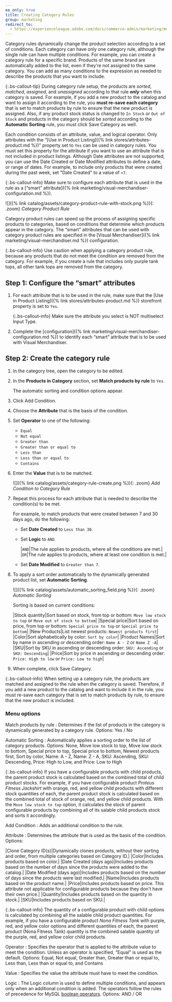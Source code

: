 ```yaml
---
ee_only: true
title: Creating Category Rules
group: marketing
redirect_to:
  - https://experienceleague.adobe.com/docs/commerce-admin/marketing/merchandising/visual-merch/category-product-rules.html
---
```


Category rules dynamically change the product selection according to a set of conditions. Each category can have only one category rule, although the single rule can have multiple conditions. For example, you can create a category rule for a specific brand. Products of the same brand are automatically added to the list, even if they’re not assigned to the same category. You can add as many conditions to the expression as needed to describe the products that you want to include.

{:.bs-callout-tip}
During category rule setup, the products are _sorted_, _matched_, _assigned_, and _unassigned_ according to that rule **_only_** when this category is saved. For example, if you add a new product to the catalog and want to assign it according to the rule, you **must re-save each category** that is set to match products by rule to ensure that the new product is assigned. Also, if any product stock status is changed to `In Stock` or `Out of Stock` and products in the category should be _sorted_ according to the **Automatic Sorting** rule, you must click <span class="btn">Save Category</span> as well.

Each condition consists of an attribute, value, and logical operator. Only attributes with the “[Use in Product Listing]({% link stores/attributes-product.md %})” property set to `Yes` can be used in category rules. You must set this property for the attribute if you want to use an attribute that is not included in product listings. Although Date attributes are not supported, you can use the Date Created or Date Modified attributes to define a date, or range of dates. For example, to include only products that were created during the past week, set "Date Created" to a value of `<7`.

{:.bs-callout-info}
Make sure to configure each attribute that is used in the rule as a [“smart” attribute]({% link marketing/visual-merchandiser-configuration.md %}).

![]({% link catalog/assets/category-product-rule-with-stock.png %}){: .zoom}
_Category Product Rule_

Category product rules can speed up the process of assigning specific products to categories, based on conditions that determine which products appear in the category. The “smart” attributes that can be used with category product rules are specified in the [Visual Merchandiser]({% link marketing/visual-merchandiser.md %}) configuration.

{:.bs-callout-info}
Use caution when applying a category product rule, because any products that do not meet the condition are removed from the category. For example, if you create a rule that includes only purple tank tops, all other tank tops are removed from the category.

## Step 1: Configure the “smart” attributes

1. For each attribute that is to be used in the rule, make sure that the [Use in Product Listing]({% link stores/attributes-product.md %}) storefront property is set to `Yes`.

   {:.bs-callout-info}
   Make sure the attribute you select is NOT multiselect Input Type.

1. Complete the [configuration]({% link marketing/visual-merchandiser-configuration.md %}) to identify each “smart” attribute that is to be used with Visual Merchandiser.

## Step 2: Create the category rule

1. In the category tree, open the category to be edited.

1. In the **Products in Category** section, set **Match products by rule** to `Yes`.

   The automatic sorting and condition options appear.

1. Click <span class="btn">Add Condition</span>.

1. Choose the **Attribute** that is the basis of the condition.

1. Set **Operator** to one of the following:

    - `Equal`
    - `Not equal`
    - `Greater than`
    - `Greater than or equal to`
    - `Less than`
    - `Less than or equal to`
    - `Contains`

1. Enter the **Value** that is to be matched.

    ![]({% link catalog/assets/category-rule-create.png %}){: .zoom}
    _Add Condition to Category Rule_

1. Repeat this process for each attribute that is needed to describe the condition(s) to be met.

   For example, to match products that were created between 7 and 30 days ago, do the following:

    - Set **Date Created** to `Less than 30`.

    - Set **Logic** to `AND`.

      |`AND`|The rule applies to products, where all the conditions are met.|
      |`OR`|The rule applies to products, where at least one condition is met.|

    - Set **Date Modified** to `Greater than 7`.

1. To apply a sort order automatically to the dynamically generated product list, set **Automatic Sorting**.

    ![]({% link catalog/assets/automatic_sorting_field.png %}){: .zoom}
    _Automatic Sorting_

    Sorting is based on current conditions:

    |Stock quantity|Sort based on stock, from top or bottom: `Move low stock to top` or `Move out of stock to bottom`|
    |Special price|Sort based on price, from top or bottom: `Special price to top` or `Special price to bottom`|
    |New Products|List newest products: `Newest products first`|
    |Color|Sort alphabetically by color: `Sort by color`|
    |Product Names|Sort by name in ascending or descending order: `Name A - Z` or `Name Z -A`|
    |SKU|Sort by SKU in ascending or descending order: `SKU: Ascending` or `SKU: Descending`|
    |Price|Sort by price in ascending or descending order: `Price: High to low` or `Price: Low to high`|

1. When complete, click <span class="btn">Save Category</span>.

{:.bs-callout-info}
When setting up a category rule, the products are matched and assigned to the rule when the category is saved. Therefore, if you add a new product to the catalog and want to include it in the rule, you must re-save each category that is set to match products by rule, to ensure that the new product is included.

### Menu options

Match products by rule
: Determines if the list of products in the category is dynamically generated by a category rule. Options: Yes / No

Automatic Sorting
: Automatically applies a sorting order to the list of category products. Options: None, Move low stock to top, Move low stock to bottom, Special price to top, Special price to bottom, Newest products first, Sort by color, Name: A - Z, Name: Z - A, SKU: Ascending, SKU: Descending, Price: High to Low, and Price: Low to High

{:.bs-callout-info}
If you have a configurable products with child products, the parent product stock is calculated based on the combined total of child product stocks. For example, if you have configurable product _Proteus Fitness Jackshirt_ with orange, red, and yellow child products with different stock quantities of each, the parent product stock is calculated based on the combined total of stock of orange, red, and yellow child products. With the `Move low stock to top` option, it calculates the stock of parent configurable products by  combining all of its salable child products stock and sorts it accordingly.

Add Condition
: Adds an additional condition to the rule.

Attribute
: Determines the attribute that is used as the basis of the condition. Options:

  |Clone Category ID(s)|Dynamically clones products, without their sorting and order, from multiple categories based on Category ID.|
  |Color|Includes products based on color.|
  |Date Created (days ago)|Includes products based on the number of days since the products were added to the catalog.|
  |Date Modified (days ago)|Includes products  based on the number of days since the products were last modified.|
  |Name|Includes products based on the product name.|
  |Price|Includes products based on price. This attribute not applicable for configurable products because they don't have their own price.|
  |Quantity|Includes products based on the quantity in stock.|
  |SKU|Includes products based on SKU.|

{:.bs-callout-info}
The quantity of a configurable product with child options is calculated by combining all the salable child product quantities. For example, if you have a configurable product _Nona Fitness Tank_ with purple, red, and yellow color options and different quantities of each, the parent product (Nona Fitness Tank) quantity is the combined salable quantity of the purple, red, and yellow color child products.

Operator
: Specifies the operator that is applied to the attribute value to meet the  condition. Unless an operator is specified, “Equal” is used as the default. Options: Equal, Not equal, Greater than, Greater than or equal to, Less than, Less than or equal to, and Contains

Value
: Specifies the value  the attribute must have to meet the condition.

Logic
: The Logic column is used to define multiple conditions, and appears only when an additional condition is added. The operators follow the rules of precedence for MySQL [boolean operators](https://dev.mysql.com/doc/refman/8.0/en/operator-precedence.html). Options: AND / OR

